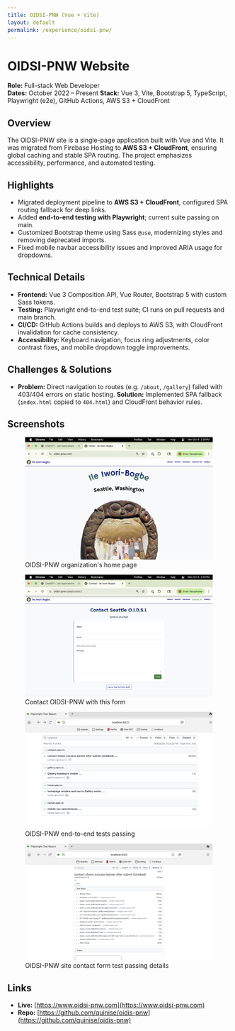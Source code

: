 ```yaml
---
title: OIDSI-PNW (Vue + Vite)
layout: default
permalink: /experience/oidsi-pnw/
---
```


# OIDSI-PNW Website

**Role:** Full-stack Web Developer  
**Dates:** October 2022 – Present
**Stack:** Vue 3, Vite, Bootstrap 5, TypeScript, Playwright (e2e), GitHub Actions, AWS S3 + CloudFront

## Overview

The OIDSI-PNW site is a single-page application built with Vue and Vite. It was migrated from Firebase Hosting to **AWS S3 + CloudFront**, ensuring global caching and stable SPA routing. The project emphasizes accessibility, performance, and automated testing.

## Highlights

- Migrated deployment pipeline to **AWS S3 + CloudFront**, configured SPA routing fallback for deep links.
- Added **end-to-end testing with Playwright**; current suite passing on main.
- Customized Bootstrap theme using Sass `@use`, modernizing styles and removing deprecated imports.
- Fixed mobile navbar accessibility issues and improved ARIA usage for dropdowns.

## Technical Details

- **Frontend:** Vue 3 Composition API, Vue Router, Bootstrap 5 with custom Sass tokens.
- **Testing:** Playwright end-to-end test suite; CI runs on pull requests and main branch.
- **CI/CD:** GitHub Actions builds and deploys to AWS S3, with CloudFront invalidation for cache consistency.
- **Accessibility:** Keyboard navigation, focus ring adjustments, color contrast fixes, and mobile dropdown toggle improvements.

## Challenges & Solutions

- **Problem:** Direct navigation to routes (e.g. `/about`, `/gallery`) failed with 403/404 errors on static hosting.
  **Solution:** Implemented SPA fallback (`index.html` copied to `404.html`) and CloudFront behavior rules.

## Screenshots
<figure>
  <img src="/assets/images/oidsi-home.png" alt="OIDSI-PNW site home page" class="project-screenshot">
  <figcaption>OIDSI-PNW organization's home page</figcaption>
</figure>

<figure>
  <img src="/assets/images/oidsi-contact.png" alt="OIDSI-PNW site contact form" class="project-screenshot">
  <figcaption>Contact OIDSI-PNW with this form</figcaption>
</figure>

<figure>
  <img src="/assets/images/oidsi-tests-passing.png" alt="OIDSI-PNW site Playwright tests passing" class="project-screenshot">
  <figcaption>OIDSI-PNW end-to-end tests passing</figcaption>
</figure>

<figure>
  <img src="/assets/images/oidsi-test-details.png" alt="OIDSI-PNW site contact form test details passing" class="project-screenshot">
  <figcaption>OIDSI-PNW site contact form test passing details</figcaption>
</figure>

## Links

- **Live:** [https://www.oidsi-pnw.com](https://www.oidsi-pnw.com)
- **Repo:** [https://github.com/quinise/oidis-pnw](https://github.com/quinise/oidis-pnw)

